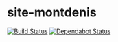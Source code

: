 # site-montdenis

[![Build Status](https://travis-ci.org/ViBiOh/site-montdenis.svg?branch=master)](https://travis-ci.org/ViBiOh/site-montdenis)
[![Dependabot Status](https://api.dependabot.com/badges/status?host=github&repo=ViBiOh/site-montdenis)](https://dependabot.com)
